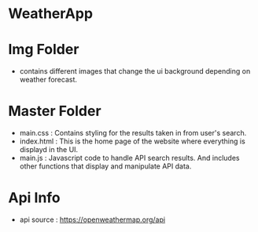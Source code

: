 # WeatherApp

# Img Folder
  - contains different images that change the ui background depending on weather forecast.
    
# Master Folder
  - main.css                  : Contains styling for the results taken in from user's search.
  - index.html                : This is the home page of the website where everything is displayd in the UI.
  - main.js                   : Javascript code to handle API search results. And includes other functions that display and manipulate API data.
  
# Api Info
  - api source                : https://openweathermap.org/api
